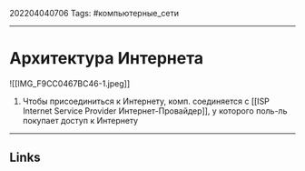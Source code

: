 202204040706
Tags: #компьютерные_сети

---

# Архитектура Интернета
![[IMG_F9CC0467BC46-1.jpeg]]

1. Чтобы присоединиться к Интернету, комп. соединяется с [[ISP Internet Service Provider Интернет-Провайдер]], у которого поль-ль покупает доступ к Интернету


---
## Links